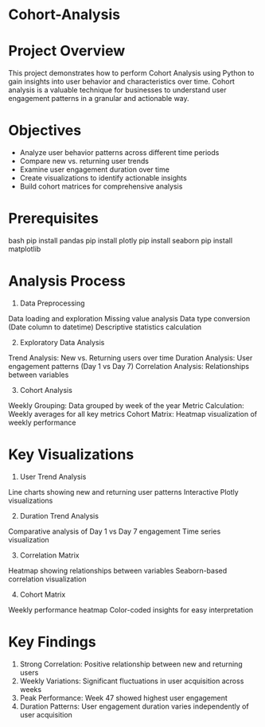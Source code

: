 # Cohort-Analysis
# Project Overview
This project demonstrates how to perform Cohort Analysis using Python to gain insights into user behavior and characteristics over time. Cohort analysis is a valuable technique for businesses to understand user engagement patterns in a granular and actionable way.

# Objectives
- Analyze user behavior patterns across different time periods
- Compare new vs. returning user trends
- Examine user engagement duration over time
- Create visualizations to identify actionable insights
- Build cohort matrices for comprehensive analysis

# Prerequisites
bash pip install pandas
pip install plotly
pip install seaborn
pip install matplotlib

# Analysis Process
1. Data Preprocessing

Data loading and exploration
Missing value analysis
Data type conversion (Date column to datetime)
Descriptive statistics calculation

2. Exploratory Data Analysis

Trend Analysis: New vs. Returning users over time
Duration Analysis: User engagement patterns (Day 1 vs Day 7)
Correlation Analysis: Relationships between variables

3. Cohort Analysis

Weekly Grouping: Data grouped by week of the year
Metric Calculation: Weekly averages for all key metrics
Cohort Matrix: Heatmap visualization of weekly performance

# Key Visualizations

1. User Trend Analysis

Line charts showing new and returning user patterns
Interactive Plotly visualizations


2. Duration Trend Analysis

Comparative analysis of Day 1 vs Day 7 engagement
Time series visualization


3. Correlation Matrix

Heatmap showing relationships between variables
Seaborn-based correlation visualization


4. Cohort Matrix

Weekly performance heatmap
Color-coded insights for easy interpretation


# Key Findings

1. Strong Correlation: Positive relationship between new and returning users
2. Weekly Variations: Significant fluctuations in user acquisition across weeks
3. Peak Performance: Week 47 showed highest user engagement
4. Duration Patterns: User engagement duration varies independently of user acquisition
